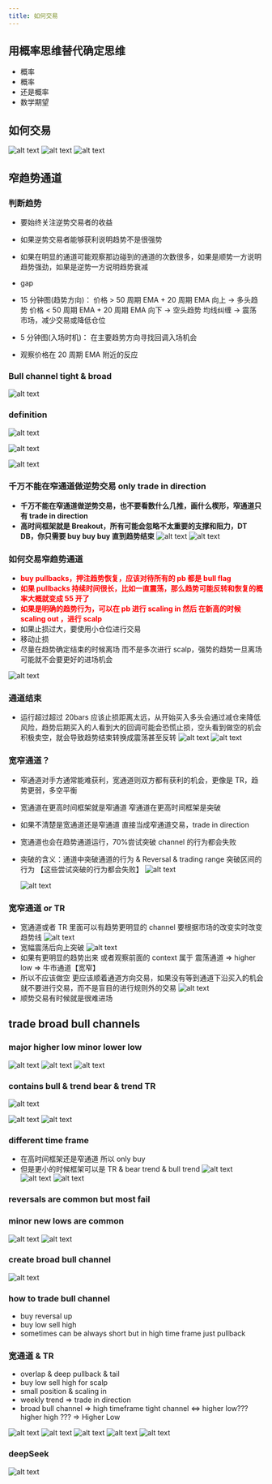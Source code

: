 ```yaml
---
title: 如何交易
---
```


## 用概率思维替代确定思维

- 概率
- 概率
- 还是概率
- 数学期望

## 如何交易

![alt text](image-16.png)
![alt text](image-18.png)
![alt text](image-17.png)

## 窄趋势通道

### 判断趋势

- 要始终关注逆势交易者的收益
- 如果逆势交易者能够获利说明趋势不是很强势
- 如果在明显的通道可能观察那边碰到的通道的次数很多，如果是顺势一方说明趋势强劲，如果是逆势一方说明趋势衰减
- gap
- 15 分钟图(趋势方向)：
  价格 > 50 周期 EMA + 20 周期 EMA 向上 → 多头趋势
  价格 < 50 周期 EMA + 20 周期 EMA 向下 → 空头趋势
  均线纠缠 → 震荡市场，减少交易或降低仓位
- 5 分钟图(入场时机)：
  在主要趋势方向寻找回调入场机会

- 观察价格在 20 周期 EMA 附近的反应

### Bull channel tight & broad

![alt text](image.png)

### definition

![alt text](image-1.png)

![alt text](image-2.png)

![alt text](image-3.png)

### 千万不能在窄通道做逆势交易 only trade in direction

- **千万不能在窄通道做逆势交易，也不要看数什么几推，画什么楔形，窄通道只有 trade in direction**
- **高时间框架就是 Breakout，所有可能会忽略不太重要的支撑和阻力，DT DB，你只需要 buy buy buy 直到趋势结束**
  ![alt text](image-4.png)
  ![alt text](image-5.png)

### 如何交易窄趋势通道

- <span style="color:red">**buy pullbacks，押注趋势恢复，应该对待所有的 pb 都是 bull flag**</span>
- <span style="color:red">**如果 pullbacks 持续时间很长，比如一直震荡，那么趋势可能反转和恢复的概率大概就变成 55 开了**</span>
- <span style="color:red">**如果是明确的趋势行为，可以在 pb 进行 scaling in 然后 在新高的时候 scaling out ，进行 scalp**</span>
- 如果止损过大，要使用小仓位进行交易
- 移动止损
- 尽量在趋势确定结束的时候离场 而不是多次进行 scalp，强势的趋势一旦离场可能就不会要更好的进场机会

![alt text](image-9.png)

### 通道结束

- 运行超过超过 20bars 应该止损距离太远，从开始买入多头会通过减仓来降低风险，趋势后期买入的人看到大的回调可能会恐慌止损，空头看到做空的机会积极卖空，就会导致趋势结束转换成震荡甚至反转
  ![alt text](image-6.png)
  ![alt text](image-7.png)

### 宽窄通道？

- 窄通道对手方通常能难获利，宽通道则双方都有获利的机会，更像是 TR，趋势更弱，多空平衡
- 宽通道在更高时间框架就是窄通道 窄通道在更高时间框架是突破
- 如果不清楚是宽通道还是窄通道 直接当成窄通道交易，trade in direction
- 宽通道也会在趋势通道运行，70%尝试突破 channel 的行为都会失败
- 突破的含义：通道中突破通道的行为 & Reversal & trading range 突破区间的行为 【这些尝试突破的行为都会失败】
  ![alt text](image-8.png)

  ![alt text](image-10.png)

### 宽窄通道 or TR

- 宽通道或者 TR 里面可以有趋势更明显的 channel 要根据市场的改变实时改变趋势线
  ![alt text](image-11.png)
- 宽幅震荡后向上突破
  ![alt text](image-12.png)
- 如果有更明显的趋势出来 或者观察前面的 context 属于 震荡通道 => higher low => 牛市通道【宽窄】
- 所以不应该做空 更应该顺着通道方向交易，如果没有等到通道下沿买入的机会 就不要进行交易，而不是盲目的进行规则外的交易
  ![alt text](image-13.png)
- 顺势交易有时候就是很难进场

## trade broad bull channels

### major higher low minor lower low

![alt text](image-24.png)
![alt text](image-23.png)
![alt text](image-25.png)

### contains bull & trend bear & trend TR

![alt text](image-27.png)

![alt text](image-26.png)
![alt text](image-28.png)

### different time frame

- 在高时间框架还是窄通道 所以 only buy
- 但是更小的时候框架可以是 TR & bear trend & bull trend
  ![alt text](image-30.png)
  ![alt text](image-31.png)
  ![alt text](image-32.png)

### reversals are common but most fail

### minor new lows are common

![alt text](image-33.png)
![alt text](image-34.png)

### create broad bull channel

![alt text](image-29.png)

### how to trade bull channel

- buy reversal up
- buy low sell high
- sometimes can be always short but in high time frame just pullback

### 宽通道 & TR

- overlap & deep pullback & tail
- buy low sell high for scalp
- small position & scaling in
- weekly trend => trade in direction
- broad bull channel => high timeframe tight channel <=> higher low??? higher high ??? => Higher Low

![alt text](image-14.png)
![alt text](image-15.png)
![alt text](image-19.png)
![alt text](image-20.png)
![alt text](image-21.png)

### deepSeek

![alt text](image-22.png)
